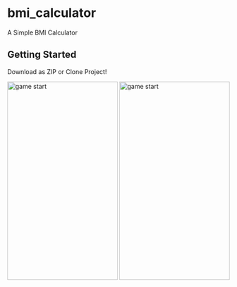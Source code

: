 # bmi_calculator

A Simple BMI Calculator

## Getting Started

Download as ZIP or Clone Project!

<img src="https://i.ibb.co/dJ8kqc7/Screenshot-20201224-091004.png" alt="game start" width="250" height="450"/>              <img src="https://i.ibb.co/FnK1pTW/Screenshot-20201224-091010.png" alt="game start" width="250" height="450"/>
